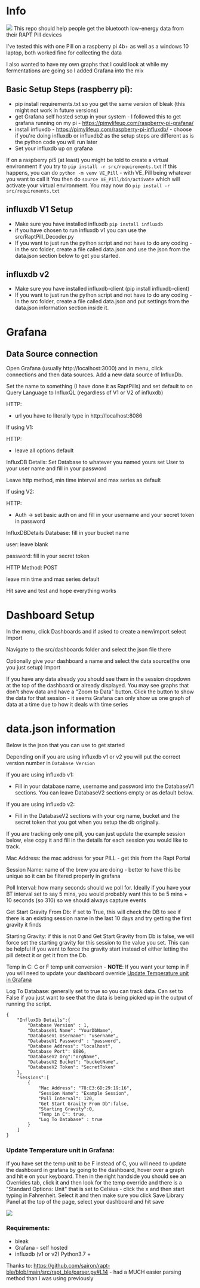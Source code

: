 # Info
<img src="images/RealDataExample.png">
This repo should help people get the bluetooth low-energy data from their RAPT Pill devices

I've tested this with one Pill on a raspberry pi 4b+ as well as a windows 10 laptop, both worked fine for collecting the data

I also wanted to have my own graphs that I could look at while my fermentations are going so I added Grafana into the mix

## Basic Setup Steps (raspberry pi):
- pip install requirements.txt so you get the same version of bleak (this might not work in future versions)
- get Grafana self hosted setup in your system - I followed this to get grafana running on my pi - https://pimylifeup.com/raspberry-pi-grafana/
- install influxdb - https://pimylifeup.com/raspberry-pi-influxdb/  - choose if you're doing influxdb or influxdb2 as the setup steps are different as is the python code you will run later
- Set your influxdb up on grafana

If on a raspberry pi5 (at least) you might be told to create a virtual environment if you try to `pip install -r src/requirements.txt`
If this happens, you can do `python -m venv VE_Pill` - with VE_Pill being whatever you want to call it
You then do `source VE_Pill/bin/activate` which will activate your virtual environment. You may now do `pip install -r src/requirements.txt`


## influxdb V1 Setup
- Make sure you have installed influxdb  `pip install influxdb`
- if you have chosen to run influxdb v1 you can use the src/RaptPill_Decoder.py 
- If you want to just run the python script and not have to do any coding - in the src folder, create a file called data.json and use the json from the data.json section below to get you started.

## influxdb v2
- Make sure you have installed influxdb-client (pip install influxdb-client)
- If you want to just run the python script and not have to do any coding - in the src folder, create a file called data.json and put settings from the data.json information section inside it. 

# Grafana
## Data Source connection
Open Grafana (usually http://localhost:3000) and in menu, click connections and then data sources. Add a new data source of InfluxDb.

Set the name to something (I have done it as RaptPills) and set default to on
Query Language to InfluxQL (regardless of V1 or V2 of influxdb)

HTTP:
- url you have to literally type in http://localhost:8086

If using V1:

HTTP:
- leave all options default

InfluxDB Details:
Set Database to whatever you named yours 
set User to your user name and fill in your password

Leave http method, min time interval and max series as default

If using V2:

HTTP:
- Auth -> set basic auth on and fill in your username and your secret token in password

InfluxDBDetails
Database: fill in your bucket name

user: leave blank

password: fill in your secret token

HTTP Method: POST

leave min time and max series default

Hit save and test and hope everything works

# Dashboard Setup
In the menu, click Dashboards and if asked to create a new/import select Import

Navigate to the src/dashboards folder and select the json file there

Optionally give your dashboard a name and select the data source(the one you just setup)
Import

If you have any data already you should see them in the session dropdown at the top of the dashboard or already displayed. You may see graphs that don't show data and have a "Zoom to Data" button. Click the button to show the data for that session - it seems Grafana can only show us one graph of data at a time due to how it deals with time series



# data.json information

Below is the json that you can use to get started

Depending on if you are using influxdb v1 or v2 you will put the correct version number in `Database Version`

If you are using influxdb v1:
- Fill in your database name, username and password into the DatabaseV1 sections. You can leave DatabaseV2 sections empty or as default below.

If you are using influxdb v2:
- Fill in the DatabaseV2 sections with your org name, bucket and the secret token that you got when you setup the db originally. 

If you are tracking only one pill, you can just update the example session below, else copy it and fill in the details for each session you would like to track.

Mac Address: the mac address for your PILL - get this from the Rapt Portal 

Session Name: name of the brew you are doing - better to have this be unique so it can be filtered properly in grafana

Poll Interval: how many seconds should we poll for. Ideally if you have your BT interval set to say 5 mins, you would probably want this to be 5 mins + 10 seconds (so 310) so we should always capture events

Get Start Gravity From Db: if set to True, this will check the DB to see if there is an existing session name in the last 10 days and try getting the first gravity it finds

Starting Gravity: if this is not 0 and Get Start Gravity from Db is false, we will force set the starting gravity for this session to the value you set. This can be helpful if you want to force the gravity start instead of either letting the pill detect it or get it from the Db.

Temp in C: C or F temp unit conversion - **NOTE**: If you want your temp in F you will need to update your dashboard override [Update Temperature unit in Grafana](https://github.com/TravisEvashkevich/RAPT-Pill-Bluetooth-Decoder/edit/main/ReadMe.md#update-temperature-unit-in-grafana)

Log To Database: generally set to true so you can track data. Can set to False if you just want to see that the data is being picked up in the output of running the script.

```
{
    "InfluxDb Details":{
        "Database Version" : 1,
        "DatabaseV1 Name": "YourDbName",
        "DatabaseV1 Username": "username",
        "DatabaseV1 Password" : "password",
        "Database Address": "localhost",
        "Database Port": 8086,
        "DatabaseV2 Org":"orgName",
        "DatabaseV2 Bucket": "bucketName",
        "DatabaseV2 Token": "SecretToken"
    },
    "Sessions":[
        {
            "Mac Address": "78:E3:6D:29:19:16",
            "Session Name": "Example Session",
            "Poll Interval": 120,
            "Get Start Gravity From Db":false,
            "Starting Gravity":0,
            "Temp in C": true, 
            "Log To Database" : true
        }
    ]
}
```

### Update Temperature unit in Grafana:

If you have set the temp unit to be F instead of C, you will need to update the dashboard in grafana by going to the dashboard, hover over a graph and hit e on your keyboard. Then in the right handside you should see an Overrides tab, click it and then look for the temp override and there is a "Standard Options: Unit" that is set to Celsius - click the x and then start typing in Fahrenheit. Select it and then make sure you click Save Library Panel at the top of the page, select your dashboard and hit save 

<img src="images/CtoF.png">


### Requirements:
- bleak
- Grafana - self hosted
- influxdb (v1 or v2)
Python3.7 +

Thanks to:
https://github.com/sairon/rapt-ble/blob/main/src/rapt_ble/parser.py#L14 - had a MUCH easier parsing method than I was using previously
